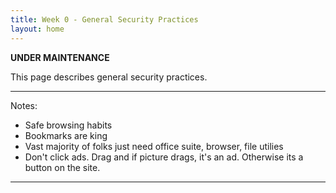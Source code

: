 ```yaml
---
title: Week 0 - General Security Practices
layout: home
---
```


**********UNDER MAINTENANCE**********

This page describes general security practices.



---
Notes:

* Safe browsing habits
* Bookmarks are king
* Vast majority of folks just need office suite, browser, file utilies
* Don't click ads. Drag and if picture drags, it's an ad. Otherwise its a button on the site.

----